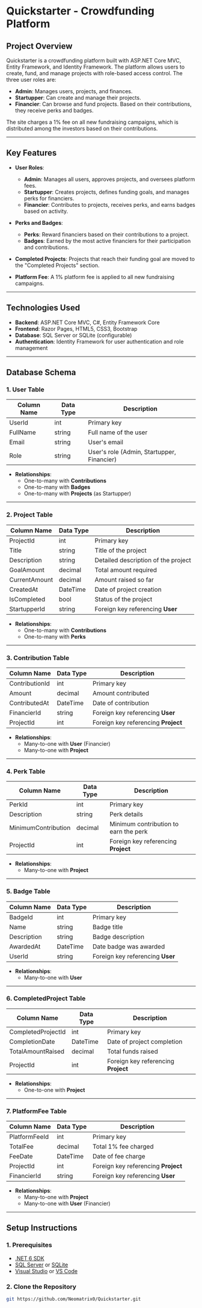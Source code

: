 <!-- # Fundingstartup
webapp to collect funding for startups

# Crowdfundr

## Overview
Crowdfundr is a crowdfunding platform where startuppers can present their projects to be funded by financiers. The platform allows financiers to contribute funds, earn badges or stickers for their activity, and receive perks based on their contribution level.

## Features
- **Admin Role**: Manages users, projects, and badges. Oversees project completion and platform fees.
- **Startupper Role**: Can create projects, manage their progress, and start new fundraising campaigns. Projects move to a "Completed Projects" section once the goal is reached.
- **Financier Role**: Can fund projects, receive perks, and earn activity badges/stickers. They contribute to a platform fee (1%) during new fundraising campaigns based on their investment.
- **Badge/Stickers System**: Rewards the most active financiers with badges or stickers.
- **Completed Projects Section**: Displays projects that have met their funding goals.

## Technologies Used
- **Frontend**: ASP.NET Core MVC, Razor Pages
- **Backend**: C#, Entity Framework
- **Database**: SQL Server or SQLite
- **Authentication**: Identity Framework (roles: Admin, Startupper, Financier)

## Setup
1. Clone the repository.
2. Run `dotnet restore` to install dependencies.
3. Configure the database connection in `appsettings.json`.
4. Run the project using `dotnet run`.

## How to Use
1. **Register** as a startupper or financier.
2. **Startuppers** can create projects, manage them, and launch fundraising campaigns.
3. **Financiers** can browse and fund projects. Earn badges based on your activity and perks based on contribution levels.
4. **Admins** can manage users, projects, and the platform’s 1% fee.

## Database Schema
- **Users**: Stores user information and links to Identity Framework.
- **Projects**: Stores project details and goals.
- **Contributions**: Tracks the amount invested by each financier.
- **Perks**: Defines the perks for each contribution level.
- **Badges**: Tracks badges/stickers earned by financiers.
- **CompletedProjects**: Stores completed project data.
- **PlatformFees**: Tracks 1% platform fees and each financier’s contribution.

## Future Improvements
- Add payment gateway integration (e.g., Stripe, PayPal).
- Implement real-time notifications for project updates and funding milestones.
- Add social sharing features for projects.
-->

# **Quickstarter - Crowdfunding Platform**

## **Project Overview**

Quickstarter is a crowdfunding platform built with ASP.NET Core MVC, Entity Framework, and Identity Framework. The platform allows users to create, fund, and manage projects with role-based access control. The three user roles are:
- **Admin**: Manages users, projects, and finances.
- **Startupper**: Can create and manage their projects.
- **Financier**: Can browse and fund projects. Based on their contributions, they receive perks and badges.

The site charges a 1% fee on all new fundraising campaigns, which is distributed among the investors based on their contributions.

---

## **Key Features**
- **User Roles**:
  - **Admin**: Manages all users, approves projects, and oversees platform fees.
  - **Startupper**: Creates projects, defines funding goals, and manages perks for financiers.
  - **Financier**: Contributes to projects, receives perks, and earns badges based on activity.

- **Perks and Badges**:
  - **Perks**: Reward financiers based on their contributions to a project.
  - **Badges**: Earned by the most active financiers for their participation and contributions.

- **Completed Projects**: Projects that reach their funding goal are moved to the "Completed Projects" section.
  
- **Platform Fee**: A 1% platform fee is applied to all new fundraising campaigns.

---

## **Technologies Used**
- **Backend**: ASP.NET Core MVC, C#, Entity Framework Core
- **Frontend**: Razor Pages, HTML5, CSS3, Bootstrap
- **Database**: SQL Server or SQLite (configurable)
- **Authentication**: Identity Framework for user authentication and role management

---

## **Database Schema**

### **1. User Table**

| Column Name  | Data Type | Description                         |
|--------------|-----------|-------------------------------------|
| UserId       | int    | Primary key                         |
| FullName     | string    | Full name of the user               |
| Email        | string    | User's email                        |
| Role         | string    | User's role (Admin, Startupper, Financier) |

- **Relationships**:
  - One-to-many with **Contributions**
  - One-to-many with **Badges**
  - One-to-many with **Projects** (as Startupper)

---

### **2. Project Table**

| Column Name   | Data Type  | Description                         |
|---------------|------------|-------------------------------------|
| ProjectId     | int        | Primary key                         |
| Title         | string     | Title of the project                |
| Description   | string     | Detailed description of the project |
| GoalAmount    | decimal    | Total amount required               |
| CurrentAmount | decimal    | Amount raised so far                |
| CreatedAt     | DateTime   | Date of project creation            |
| IsCompleted   | bool       | Status of the project               |
| StartupperId  | string     | Foreign key referencing **User**    |

- **Relationships**:
  - One-to-many with **Contributions**
  - One-to-many with **Perks**

---

### **3. Contribution Table**

| Column Name    | Data Type  | Description                         |
|----------------|------------|-------------------------------------|
| ContributionId | int        | Primary key                         |
| Amount         | decimal    | Amount contributed                  |
| ContributedAt  | DateTime   | Date of contribution                |
| FinancierId    | string     | Foreign key referencing **User**    |
| ProjectId      | int        | Foreign key referencing **Project** |

- **Relationships**:
  - Many-to-one with **User** (Financier)
  - Many-to-one with **Project**

---

### **4. Perk Table**

| Column Name          | Data Type  | Description                                  |
|----------------------|------------|----------------------------------------------|
| PerkId               | int        | Primary key                                  |
| Description          | string     | Perk details                                 |
| MinimumContribution  | decimal    | Minimum contribution to earn the perk        |
| ProjectId            | int        | Foreign key referencing **Project**          |

- **Relationships**:
  - Many-to-one with **Project**

---

### **5. Badge Table**

| Column Name  | Data Type  | Description                        |
|--------------|------------|------------------------------------|
| BadgeId      | int        | Primary key                        |
| Name         | string     | Badge title                        |
| Description  | string     | Badge description                  |
| AwardedAt    | DateTime   | Date badge was awarded             |
| UserId       | string     | Foreign key referencing **User**   |

- **Relationships**:
  - Many-to-one with **User**

---

### **6. CompletedProject Table**

| Column Name         | Data Type  | Description                        |
|---------------------|------------|------------------------------------|
| CompletedProjectId   | int        | Primary key                        |
| CompletionDate       | DateTime   | Date of project completion         |
| TotalAmountRaised    | decimal    | Total funds raised                 |
| ProjectId            | int        | Foreign key referencing **Project**|

- **Relationships**:
  - One-to-one with **Project**

---

### **7. PlatformFee Table**

| Column Name  | Data Type  | Description                        |
|--------------|------------|------------------------------------|
| PlatformFeeId| int        | Primary key                        |
| TotalFee     | decimal    | Total 1% fee charged               |
| FeeDate      | DateTime   | Date of fee charge                 |
| ProjectId    | int        | Foreign key referencing **Project**|
| FinancierId  | string     | Foreign key referencing **User**   |

- **Relationships**:
  - Many-to-one with **Project**
  - Many-to-one with **User** (Financier)

---

## **Setup Instructions**

### **1. Prerequisites**
- [.NET 6 SDK](https://dotnet.microsoft.com/download/dotnet/6.0)
- [SQL Server](https://www.microsoft.com/en-us/sql-server/sql-server-downloads) or [SQLite](https://www.sqlite.org/download.html)
- [Visual Studio](https://visualstudio.microsoft.com/) or [VS Code](https://code.visualstudio.com/)

### **2. Clone the Repository**
```bash
git https://github.com/Neomatrix0/Quickstarter.git


